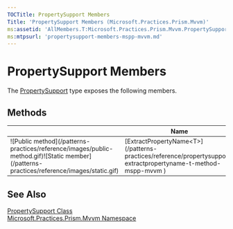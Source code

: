 ```yaml
---
TOCTitle: PropertySupport Members
Title: 'PropertySupport Members (Microsoft.Practices.Prism.Mvvm)'
ms:assetid: 'AllMembers.T:Microsoft.Practices.Prism.Mvvm.PropertySupport'
ms:mtpsurl: 'propertysupport-members-mspp-mvvm.md'
---
```



# PropertySupport Members

The [PropertySupport](/patterns-practices/reference/propertysupport-class-mspp-mvvm) type exposes the following members.

## Methods


<table>

<thead>
<tr class="header">
<th> </th>
<th>Name</th>
<th>Description</th>
</tr>
</thead>
<tbody>
<tr class="odd">
<td>![Public method](/patterns-practices/reference/images/public-method.gif)![Static member](/patterns-practices/reference/images/static.gif)</td>
<td>[ExtractPropertyName&lt;T&gt;](/patterns-practices/reference/propertysupport-extractpropertyname-t-method-mspp-mvvm
)</td>
<td><div class="summary">
Extracts the property name from a property expression.
</div></td>
</tr>
</tbody>
</table>

## See Also

[PropertySupport Class](/patterns-practices/reference/propertysupport-class-mspp-mvvm)<br/>
[Microsoft.Practices.Prism.Mvvm Namespace](/patterns-practices/reference/mspp-mvvm-namespace)